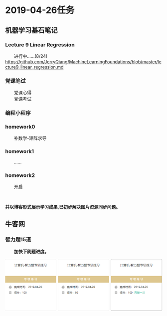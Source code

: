 # 2019-04-26任务
## 机器学习基石笔记

### Lecture 9 Linear Regression

&emsp;&emsp;进行中......(8/24)
&emsp;&emsp;https://github.com/JerryQiang/MachineLearningFoundations/blob/master/lecture9_linear_regression.md

### 党课笔试
&emsp;&emsp;党课心得<br/>
&emsp;&emsp;党课考试


### 编程小程序

### homework0
&emsp;&emsp;补数学-矩阵求导

### homework1
&emsp;&emsp;......

### homework2
&emsp;&emsp;开启




<br/>

**并以博客形式展示学习成果,已初步解决图片资源同步问题。**



## 牛客网

### 智力题15道
&emsp;&emsp;**加快下刷题进度。**

![1556266667797](https://raw.githubusercontent.com/JerryQiang/2019_learning_plan/master/2019-04/18th_week/resources/imgs/2019-04-26/1556266667797.png)



